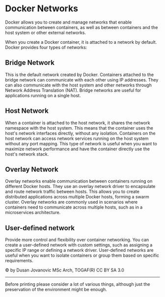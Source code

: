 # Docker Networks

Docker allows you to create and manage networks that enable communication between containers, as well as between containers and the host system or other external networks.

When you create a Docker container, it is attached to a network by default. Docker provides four types of networks:

## Bridge Network
   
This is the default network created by Docker. Containers attached to the bridge network can communicate with each other using IP addresses. They can also communicate with the host system and other networks through Network Address Translation (NAT). Bridge networks are useful for applications running on a single host.

## Host Network

When a container is attached to the host network, it shares the network namespace with the host system. This means that the container uses the host's network interfaces directly, without any isolation. Containers on the host network can access network services running on the host system without any port mapping. This type of network is useful when you want to maximize network performance and have the container directly use the host's network stack.

## Overlay Network

Overlay networks enable communication between containers running on different Docker hosts. They use an overlay network driver to encapsulate and route network traffic between hosts. This allows you to create distributed applications across multiple Docker hosts, forming a swarm cluster. Overlay networks are commonly used in scenarios where containers need to communicate across multiple hosts, such as in a microservices architecture.

## User-defined network

Provide more control and flexibility over container networking. You can create a user-defined network with custom settings, such as assigning a specific IP range or defining a network driver. User-defined networks are useful when you want to isolate containers or group them based on specific requirements.




&copy; by Dusan Jovanovic MSc Arch, TOGAF(R)  CC BY SA 3.0

---

Before printing please consider a lot of various things, although
 just the preservation of the environment might be enough.



